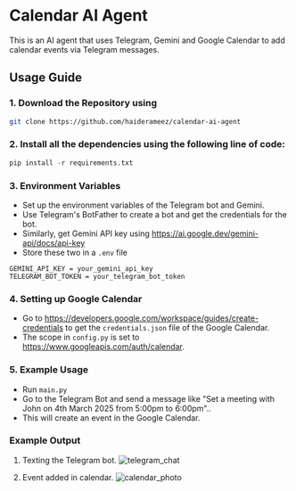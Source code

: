 # Calendar AI Agent
This is an AI agent that uses Telegram, Gemini and Google Calendar to add calendar events via Telegram messages.

## Usage Guide

### 1. Download the Repository using
```bash
git clone https://github.com/haiderameez/calendar-ai-agent
```

### 2. Install all the dependencies using the following line of code:
```python
pip install -r requirements.txt
```

### 3. Environment Variables
- Set up the environment variables of the Telegram bot and Gemini.
- Use Telegram's BotFather to create a bot and get the credentials for the bot.
- Similarly, get Gemini API key using https://ai.google.dev/gemini-api/docs/api-key
- Store these two in a `.env` file
```.env
GEMINI_API_KEY = your_gemini_api_key
TELEGRAM_BOT_TOKEN = your_telegram_bot_token
```


### 4. Setting up Google Calendar   
- Go to https://developers.google.com/workspace/guides/create-credentials to get the `credentials.json` file of the Google Calendar.
- The scope in `config.py` is set to https://www.googleapis.com/auth/calendar.
  
### 5. Example Usage
- Run `main.py`
- Go to the Telegram Bot and send a message like "Set a meeting with John on 4th March 2025 from 5:00pm to 6:00pm"..
- This will create an event in the Google Calendar.

  
### Example Output
1. Texting the Telegram bot.
![telegram_chat](https://github.com/user-attachments/assets/99c7d081-900a-4b72-83ec-ae07c2325e02)



2. Event added in calendar.
![calendar_photo](https://github.com/user-attachments/assets/c1b9ebe0-2947-426f-8b31-3e06c937eb3a)
